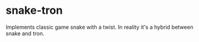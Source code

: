 # snake-tron
Implements classic game snake with a twist. In reality it's a hybrid between snake and tron.

